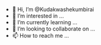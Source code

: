 - 👋 Hi, I’m @Kudakwashekumbirai
- 👀 I’m interested in ...
- 🌱 I’m currently learning ...
- 💞️ I’m looking to collaborate on ...
- 📫 How to reach me ...

<!---
Kudakwashekumbirai/Kudakwashekumbirai is a ✨ special ✨ repository because its `README.md` (this file) appears on your GitHub profile.
You can click the Preview link to take a look at your changes.
--->
